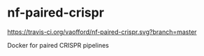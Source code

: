 # nf-paired-crispr

https://travis-ci.org/vaofford/nf-paired-crispr.svg?branch=master

Docker for paired CRISPR pipelines
